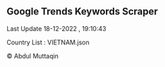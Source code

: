 

## Google Trends Keywords Scraper 
 
Last Update 18-12-2022 , 19:10:43

Country List :
VIETNAM.json



© Abdul Muttaqin 
